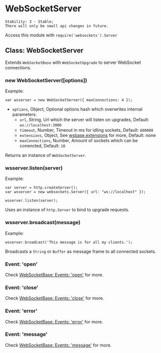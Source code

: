 # WebSocketServer

    Stability: 3 - Stable; 
    There will only be small api changes in future.

Access this module with `require('websockets').Server`

## Class: WebSocketServer

Extends `WebSocketBase` with `WebSocketUpgrade` to server WebSocket connections.

### new WebSocketServer([options])

Example:

    var wsserver = new WebSocketServer({ maxConnections: 4 });

* `options`, Object, Optional options hash which overwrites internal parameters.
    * `url`, String, Url which the server will listen on upgrades, Default: `ws://localhost:3000`
    * `timeout`, Number, Timeout in ms for idling sockets, Default: `600000`
    * `extensions`, Object, See [wsbase.extensions](https://github.com/bodokaiser/node-websockets/blob/master/doc/base.md#wsbaseextensions) for more, Default: none
    * `maxConnections`, Number, Amount of sockets which can be conencted, Default: `10`

Returns an instance of `WebSocketServer`.

### wsserver.listen(server)

Example:

    var server = http.createServer();
    var wsserver = new websockets.Server({ url: "ws://localhost" });
    
    wsserver.listen(server);

Uses an instance of `http.Server` to bind to upgrade requests.

### wsserver.broadcast(message)

Example:

    wsserver.broadcast('This message is for all my clients.');

Broadcasts a `String` or `Buffer` as message frame to all connected sockets.

### Event: 'open'

Check [WebSocketBase: Events: 'open'](https://github.com/bodokaiser/node-websockets/blob/master/doc/base.md#event-open) for more.

### Event: 'close'

Check [WebSocketBase: Events: 'close'](https://github.com/bodokaiser/node-websockets/blob/master/doc/base.md#event-close) for more.

### Event: 'error'

Check [WebSocketBase: Events: 'error'](https://github.com/bodokaiser/node-websockets/blob/master/doc/base.md#event-error) for more.

### Event: 'message'

Check [WebSocketBase: Events: 'message'](https://github.com/bodokaiser/node-websockets/blob/master/doc/base.md#event-message) for more.
